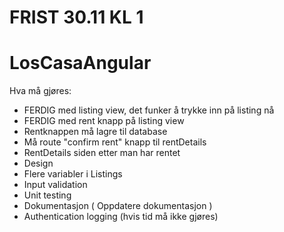 # FRIST 30.11 KL 1
# LosCasaAngular

Hva må gjøres:
- FERDIG med listing view, det funker å trykke inn på listing nå
- FERDIG med rent knapp på listing view
- Rentknappen må lagre til database
- Må route "confirm rent" knapp til rentDetails
- RentDetails siden etter man har rentet
- Design
- Flere variabler i Listings
- Input validation
- Unit testing
- Dokumentasjon ( Oppdatere dokumentasjon )
- Authentication logging (hvis tid må ikke gjøres)
